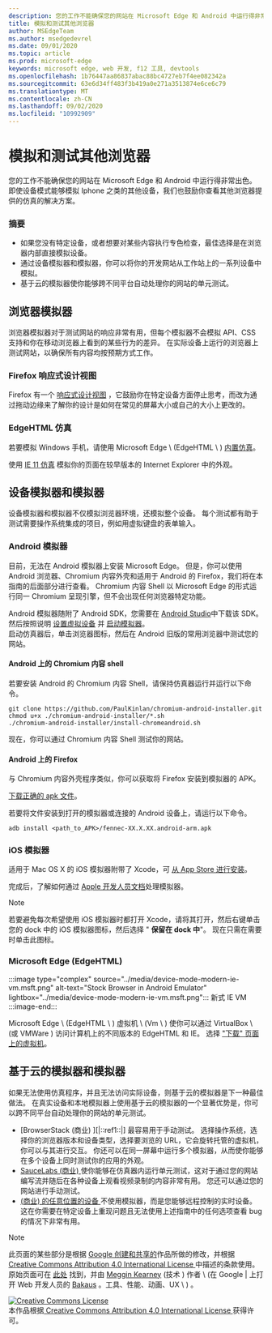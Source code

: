 ```yaml
---
description: 您的工作不能确保您的网站在 Microsoft Edge 和 Android 中运行得非常出色。  即使设备模式能够模拟 Iphone 之类的其他设备，我们也鼓励你查看其他浏览器提供的仿真的解决方案。
title: 模拟和测试其他浏览器
author: MSEdgeTeam
ms.author: msedgedevrel
ms.date: 09/01/2020
ms.topic: article
ms.prod: microsoft-edge
keywords: microsoft edge, web 开发, f12 工具, devtools
ms.openlocfilehash: 1b76447aa86837abac88bc4727eb7f4ee082342a
ms.sourcegitcommit: 63e6d34ff483f3b419a0e271a3513874e6ce6c79
ms.translationtype: MT
ms.contentlocale: zh-CN
ms.lasthandoff: 09/02/2020
ms.locfileid: "10992909"
---
```

<!-- Copyright Meggin Kearney and Paul Bakaus

   Licensed under the Apache License, Version 2.0 (the "License");
   you may not use this file except in compliance with the License.
   You may obtain a copy of the License at

       https://www.apache.org/licenses/LICENSE-2.0

   Unless required by applicable law or agreed to in writing, software
   distributed under the License is distributed on an "AS IS" BASIS,
   WITHOUT WARRANTIES OR CONDITIONS OF ANY KIND, either express or implied.
   See the License for the specific language governing permissions and
   limitations under the License.  -->





# 模拟和测试其他浏览器   




您的工作不能确保您的网站在 Microsoft Edge 和 Android 中运行得非常出色。  即使设备模式能够模拟 Iphone 之类的其他设备，我们也鼓励你查看其他浏览器提供的仿真的解决方案。  

### 摘要  

*   如果您没有特定设备，或者想要对某些内容执行专色检查，最佳选择是在浏览器内部直接模拟设备。  
*   通过设备模拟器和模拟器，你可以将你的开发网站从工作站上的一系列设备中模拟。  
*   基于云的模拟器使你能够跨不同平台自动处理你的网站的单元测试。  

## 浏览器模拟器  

浏览器模拟器对于测试网站的响应非常有用，但每个模拟器不会模拟 API、CSS 支持和你在移动浏览器上看到的某些行为的差异。  在实际设备上运行的浏览器上测试网站，以确保所有内容均按预期方式工作。  

### Firefox 响应式设计视图  

Firefox 有一个 [响应式设计视图][MDNResponsiveDesignMode] ，它鼓励你在特定设备方面停止思考，而改为通过拖动边缘来了解你的设计是如何在常见的屏幕大小或自己的大小上更改的。  

### EdgeHTML 仿真  

若要模拟 Windows 手机，请使用 Microsoft Edge \ (EdgeHTML \ ) [内置仿真][DevToolsEdgeHtmlEmulation]。  

使用 [IE 11 仿真][Ie11DevToolsEmulation] 模拟你的页面在较早版本的 Internet Explorer 中的外观。  

## 设备模拟器和模拟器  

设备模拟器和模拟器不仅模拟浏览器环境，还模拟整个设备。  每个测试都有助于测试需要操作系统集成的项目，例如用虚拟键盘的表单输入。  

### Android 模拟器  

<!--  
:::image type="complex" source="../media/device-mode-android-emulator-stock-browser.msft.png" alt-text="Stock Browser in Android Emulator" lightbox="../media/device-mode-android-emulator-stock-browser.msft.png":::
   Stock Browser in Android Emulator  
:::image-end:::  
-->  

目前，无法在 Android 模拟器上安装 Microsoft Edge。  但是，你可以使用 Android 浏览器、Chromium 内容外壳和适用于 Android 的 Firefox，我们将在本指南的后面部分进行查看。  Chromium 内容 Shell 以 Microsoft Edge 的形式运行同一 Chromium 呈现引擎，但不会出现任何浏览器特定功能。  

Android 模拟器随附了 Android SDK，您需要在 [Android Studio][AndroidStudioDownload]中下载该 SDK。  然后按照说明 [设置虚拟设备][AndroidStudioCreateManageVirtualDevices] 并 [启动模拟器][AndroidStudioRunAppsAndroidEmulator]。  
启动仿真器后，单击浏览器图标，然后在 Android 旧版的常用浏览器中测试您的网站。  

#### Android 上的 Chromium 内容 shell  

<!--  
:::image type="complex" source="../media/device-mode-android-avd-contentshell.msft.png" alt-text="Stock Browser in Android Emulator" lightbox="../media/device-mode-android-avd-contentshell.msft.png":::
   Android Emulator Content Shell  
:::image-end:::  
-->  

若要安装 Android 的 Chromium 内容 Shell，请保持仿真器运行并运行以下命令。  

```shell
git clone https://github.com/PaulKinlan/chromium-android-installer.git
chmod u+x ./chromium-android-installer/*.sh
./chromium-android-installer/install-chromeandroid.sh
```  

现在，你可以通过 Chromium 内容 Shell 测试你的网站。  

#### Android 上的 Firefox  

<!--  
:::image type="complex" source="../media/device-mode-ff-on-android-emulator.msft.png" alt-text="Stock Browser in Android Emulator" lightbox="../media/device-mode-ff-on-android-emulator.msft.png":::
   Firefox Icon on Android Emulator  
:::image-end:::  
-->  

与 Chromium 内容外壳程序类似，你可以获取将 Firefox 安装到模拟器的 APK。  

[下载正确的 apk 文件][MozillaFirefoxDownload]。  

若要将文件安装到打开的模拟器或连接的 Android 设备上，请运行以下命令。  

```shell
adb install <path_to_APK>/fennec-XX.X.XX.android-arm.apk
```  

### iOS 模拟器  

适用于 Mac OS X 的 iOS 模拟器附带了 Xcode，可 [从 App Store 进行安装][MacAppStoreXcode]。  

完成后，了解如何通过 [Apple 开发人员文档][AppleSimulatorHelp]处理模拟器。  

> [!NOTE]
> 若要避免每次希望使用 iOS 模拟器时都打开 Xcode，请将其打开，然后右键单击您的 dock 中的 iOS 模拟器图标，然后选择 " **保留在 dock 中**"。  现在只需在需要时单击此图标。  

###  Microsoft Edge (EdgeHTML)   

:::image type="complex" source="../media/device-mode-modern-ie-vm.msft.png" alt-text="Stock Browser in Android Emulator" lightbox="../media/device-mode-modern-ie-vm.msft.png":::
   新式 IE VM  
:::image-end:::  

Microsoft Edge \ (EdgeHTML \ ) 虚拟机 \ (Vm \ ) 使你可以通过 VirtualBox \ (或 VMWare ) 访问计算机上的不同版本的 EdgeHTML 和 IE。  选择 ["下载" 页面上的虚拟机][MicrosoftDeveloperEdgeVms]。  

## 基于云的模拟器和模拟器  

如果无法使用仿真程序，并且无法访问实际设备，则基于云的模拟器是下一种最佳做法。  在真实设备和本地模拟器上使用基于云的模拟器的一个显著优势是，你可以跨不同平台自动处理你的网站的单元测试。  

*   [BrowserStack (商业) ][|::ref1::|] 最容易用于手动测试。  选择操作系统，选择你的浏览器版本和设备类型，选择要浏览的 URL，它会旋转托管的虚拟机，你可以与其进行交互。  你还可以在同一屏幕中运行多个模拟器，从而使你能够在多个设备上同时测试你的应用的外观。  
*   [SauceLabs (商业) ][SauceLabs] 使你能够在仿真器内运行单元测试，这对于通过您的网站编写流并随后在各种设备上观看视频录制的内容非常有用。  您还可以通过您的网站进行手动测试。  
*   [ (商业) 的任意位置的设备 ][AppExperience] 不使用模拟器，而是您能够远程控制的实时设备。  这在你需要在特定设备上重现问题且无法使用上述指南中的任何选项查看 bug 的情况下非常有用。  

<!--  
 


-->  

<!-- links -->  

[DevToolsEdgeHtmlEmulation]: /microsoft-edge/devtools-guide/emulation "DevTools (EdgeHTML) 仿真 |Microsoft 文档"  

[Ie11DevToolsEmulation]: /previous-versions/windows/internet-explorer/ie-developer/samples/dn255001(v=vs.85) "模拟浏览器、屏幕大小和 GPS 位置 |Microsoft 文档"  

[MicrosoftDeveloperEdgeVms]: https://developer.microsoft.com/microsoft-edge/tools/vms "下载虚拟机"  

[AndroidStudioCreateManageVirtualDevices]: https://developer.android.com/tools/devices/managing-avds.html "创建和管理虚拟设备 |Android 开发人员"  
[AndroidStudioDownload]:  https://developer.android.com/sdk/installing/studio.html "下载 Android Studio 和 SDK 工具 |Android 开发人员"  
[AndroidStudioRunAppsAndroidEmulator]: https://developer.android.com/tools/devices/emulator.html "在 Android 模拟器上运行应用 |Android 开发人员"  

[AppExperience]: https://www.sigos.com/app-experience/ "应用体验"  
[AppleSimulatorHelp]: https://help.apple.com/simulator/mac/current "模拟器帮助-当前 |Apple"  
[BrowserStack]: https://www.browserstack.com/automate "BrowserStack"  
[MacAppStoreXcode]: https://itunes.apple.com/app/xcode/id497799835 "Mac 应用商店上的 Xcode"  
[MDNResponsiveDesignMode]: https://developer.mozilla.org/docs/Tools/Responsive_Design_View "响应式设计模式 |MDN"  
[MozillaFirefoxDownload]: https://www.mozilla.org/firefox/all/#product-android-beta "下载 Firefox 浏览器"  
[SauceLabs]: https://saucelabs.com "Sauce Labs"  

> [!NOTE]
> 此页面的某些部分是根据 [Google 创建和共享的][GoogleSitePolicies]作品所做的修改，并根据[ Creative Commons Attribution 4.0 International License ][CCA4IL]中描述的条款使用。  
> 原始页面可在 [此处](https://developers.google.com/web/tools/chrome-devtools/device-mode/testing-other-browsers) 找到，并由 [Meggin Kearney][MegginKearney] (技术 ) 作者 \ (在 Google | 上打开 Web 开发人员的 [Bakaus][PaulBakaus] 。工具、性能、动画、UX \ ) 。  

[![Creative Commons License][CCby4Image]][CCA4IL]  
本作品根据[ Creative Commons Attribution 4.0 International License ][CCA4IL]获得许可。  

[CCA4IL]: https://creativecommons.org/licenses/by/4.0  
[CCby4Image]: https://i.creativecommons.org/l/by/4.0/88x31.png  
[GoogleSitePolicies]: https://developers.google.com/terms/site-policies  
[KayceBasques]: https://developers.google.com/web/resources/contributors/kaycebasques  
[MegginKearney]: https://developers.google.com/web/resources/contributors/megginkearney  
[PaulBakaus]: https://developers.google.com/web/resources/contributors/pbakaus  

